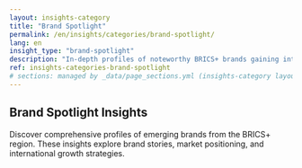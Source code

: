 ```yaml
---
layout: insights-category
title: "Brand Spotlight"
permalink: /en/insights/categories/brand-spotlight/
lang: en
insight_type: "brand-spotlight"
description: "In-depth profiles of noteworthy BRICS+ brands gaining international momentum."
ref: insights-categories-brand-spotlight
# sections: managed by _data/page_sections.yml (insights-category layout)
---
```


## Brand Spotlight Insights

Discover comprehensive profiles of emerging brands from the BRICS+ region. These insights explore brand stories, market positioning, and international growth strategies.
